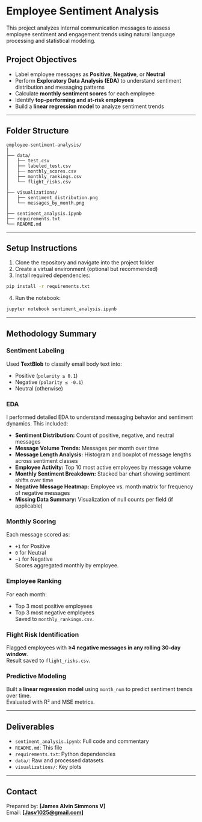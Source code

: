 # Employee Sentiment Analysis

This project analyzes internal communication messages to assess employee sentiment and engagement trends using natural language processing and statistical modeling.

## Project Objectives

- Label employee messages as **Positive**, **Negative**, or **Neutral**
- Perform **Exploratory Data Analysis (EDA)** to understand sentiment distribution and messaging patterns
- Calculate **monthly sentiment scores** for each employee
- Identify **top-performing and at-risk employees**
- Build a **linear regression model** to analyze sentiment trends

---

## Folder Structure

```
employee-sentiment-analysis/
│
├── data/
│   ├── test.csv
│   ├── labeled_test.csv
│   ├── monthly_scores.csv
│   ├── monthly_rankings.csv
│   └── flight_risks.csv
│
├── visualizations/
│   ├── sentiment_distribution.png
│   └── messages_by_month.png
│
├── sentiment_analysis.ipynb
├── requirements.txt
└── README.md
```

---

## Setup Instructions

1. Clone the repository and navigate into the project folder
2. Create a virtual environment (optional but recommended)
3. Install required dependencies:

```bash
pip install -r requirements.txt
```

4. Run the notebook:

```bash
jupyter notebook sentiment_analysis.ipynb
```

---

## Methodology Summary

### Sentiment Labeling
Used **TextBlob** to classify email body text into:
- Positive (`polarity ≥ 0.1`)
- Negative (`polarity ≤ -0.1`)
- Neutral (otherwise)

### EDA

I performed detailed EDA to understand messaging behavior and sentiment dynamics. This included:

- **Sentiment Distribution:** Count of positive, negative, and neutral messages
- **Message Volume Trends:** Messages per month over time
- **Message Length Analysis:** Histogram and boxplot of message lengths across sentiment classes
- **Employee Activity:** Top 10 most active employees by message volume
- **Monthly Sentiment Breakdown:** Stacked bar chart showing sentiment shifts over time
- **Negative Message Heatmap:** Employee vs. month matrix for frequency of negative messages
- **Missing Data Summary:** Visualization of null counts per field (if applicable)

### Monthly Scoring
Each message scored as:
- `+1` for Positive
- `0` for Neutral
- `–1` for Negative  
Scores aggregated monthly by employee.

### Employee Ranking
For each month:
- Top 3 most positive employees
- Top 3 most negative employees  
Saved to `monthly_rankings.csv`.

### Flight Risk Identification
Flagged employees with **≥4 negative messages in any rolling 30-day window**.  
Result saved to `flight_risks.csv`.

### Predictive Modeling
Built a **linear regression model** using `month_num` to predict sentiment trends over time.  
Evaluated with R² and MSE metrics.

---

## Deliverables

- `sentiment_analysis.ipynb`: Full code and commentary
- `README.md`: This file
- `requirements.txt`: Python dependencies
- `data/`: Raw and processed datasets
- `visualizations/`: Key plots

---

## Contact

Prepared by: **[James Alvin Simmons V]**  
Email: **[Jasv1025@gmail.com]**